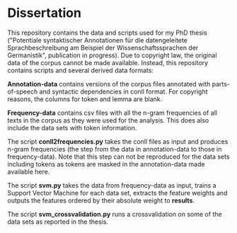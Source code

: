 # Dissertation

This repository contains the data and scripts used for my PhD thesis ("Potentiale syntaktischer Annotationen für die datengeleitete Sprachbeschreibung am Beispiel der Wissenschaftssprachen der Germanistik", publication in progress). Due to copyright law, the original data of the corpus cannot be made available. Instead, this repository contains scripts and several derived data formats:

**Annotation-data** contains versions of the corpus files annotated with parts-of-speech and syntactic dependencies in conll format. For copyright reasons, the columns for token and lemma are blank.

**Frequency-data** contains csv files with all the n-gram frequencies of all texts in the corpus as they were used for the analysis. This does also include the data sets with token information.

The script **conll2frequencies.py** takes the conll files as input and produces n-gram frequencies (the step from the data in annotation-data to those in frequency-data). Note that this step can not be reproduced for the data sets including tokens as tokens are masked in the annotation-data made available here.

The script **svm.py** takes the data from frequency-data as input, trains a Support Vector Machine for each data set, extracts the feature weights and outputs the features ordered by their absolute weight to **results**.

The script **svm_crossvalidation.py** runs a crossvalidation on some of the data sets as reported in the thesis.


